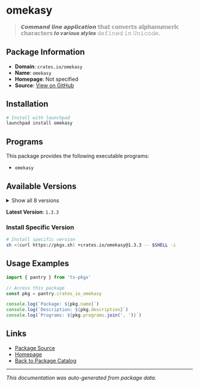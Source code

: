 # omekasy

> 𝘾𝙤𝙢𝙢𝙖𝙣𝙙 𝙡𝙞𝙣𝙚 𝙖𝙥𝙥𝙡𝙞𝙘𝙖𝙩𝙞𝙤𝙣 𝕥𝕙𝕒𝕥 𝕔𝕠𝕟𝕧𝕖𝕣𝕥𝕤 𝕒𝕝𝕡𝕙𝕒𝕟𝕦𝕞𝕖𝕣𝕚𝕔 𝕔𝕙𝕒𝕣𝕒𝕔𝕥𝕖𝕣𝕤 𝒕𝒐 𝒗𝒂𝒓𝒊𝒐𝒖𝒔 𝒔𝒕𝒚𝒍𝒆𝒔 𝚍𝚎𝚏𝚒𝚗𝚎𝚍 𝚒𝚗 𝚄𝚗𝚒𝚌𝚘𝚍𝚎.

## Package Information

- **Domain**: `crates.io/omekasy`
- **Name**: `omekasy`
- **Homepage**: Not specified
- **Source**: [View on GitHub](https://github.com/pkgxdev/pantry/tree/main/projects/crates.io/omekasy/package.yml)

## Installation

```bash
# Install with launchpad
launchpad install omekasy
```

## Programs

This package provides the following executable programs:

- `omekasy`

## Available Versions

<details>
<summary>Show all 8 versions</summary>

- `1.3.3`, `1.3.2`, `1.3.1`, `1.3.0`, `1.2.3`
- `1.2.2`, `1.2.1`, `1.1.1`

</details>

**Latest Version**: `1.3.3`

### Install Specific Version

```bash
# Install specific version
sh <(curl https://pkgx.sh) +crates.io/omekasy@1.3.3 -- $SHELL -i
```

## Usage Examples

```typescript
import { pantry } from 'ts-pkgx'

// Access this package
const pkg = pantry.crates_io_omekasy

console.log(`Package: ${pkg.name}`)
console.log(`Description: ${pkg.description}`)
console.log(`Programs: ${pkg.programs.join(', ')}`)
```

## Links

- [Package Source](https://github.com/pkgxdev/pantry/tree/main/projects/crates.io/omekasy/package.yml)
- [Homepage](#)
- [Back to Package Catalog](../package-catalog.md)

---

*This documentation was auto-generated from package data.*
